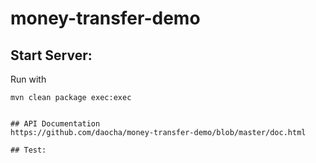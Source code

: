 # money-transfer-demo

## Start Server: 

Run with 
```
mvn clean package exec:exec


## API Documentation
https://github.com/daocha/money-transfer-demo/blob/master/doc.html

## Test:

